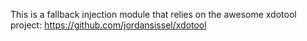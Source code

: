 This is a fallback injection module that relies on the awesome xdotool project: 
https://github.com/jordansissel/xdotool
